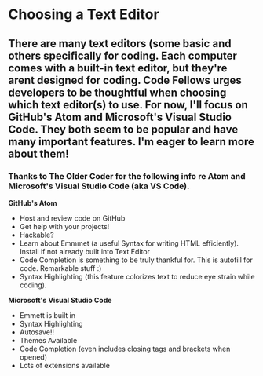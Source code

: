 # Choosing a Text Editor 

## There are many text editors (some basic and others specifically for coding. Each computer comes with a built-in text editor, but they're arent designed for coding. Code Fellows urges developers to be thoughtful when choosing which text editor(s) to use. For now, I'll focus on GitHub's Atom and Microsoft's Visual Studio Code. They both seem to be popular and have many important features. I'm eager to learn more about them! 
### Thanks to The Older Coder for the following info re Atom and Microsoft's Visual Studio Code (aka VS Code).

  **GitHub's Atom**
 
  + Host and review code on GitHub
  + Get help with your projects!
  + Hackable? 
  + Learn about Emmmet (a useful Syntax for writing HTML efficiently). Install if not already built into Text Editor
  + Code Completion is something to be truly thankful for. This is autofill for code. Remarkable stuff :)
  + Syntax Highlighting (this feature colorizes text to reduce eye strain while coding).
  
  
  **Microsoft's Visual Studio Code**
  
  + Emmett is built in
  + Syntax Highlighting
  + Autosave!!
  + Themes Available
  + Code Completion (even includes closing tags and brackets when opened)
  + Lots of extensions available
  
  
